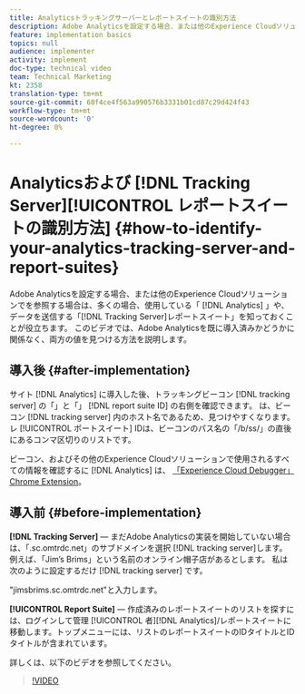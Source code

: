 ```yaml
---
title: Analyticsトラッキングサーバーとレポートスイートの識別方法
description: Adobe Analyticsを設定する場合、または他のExperience Cloudソリューションでこのレポートを参照する場合、多くの場合、使用しているAnalyticsの「トラッキングサーバー」や、データを送信する「レポートスイート」を知っておく必要があります。 このビデオでは、Adobe Analyticsを既に導入済みかどうかに関係なく、両方の値を見つける方法を説明します。
feature: implementation basics
topics: null
audience: implementer
activity: implement
doc-type: technical video
team: Technical Marketing
kt: 2358
translation-type: tm+mt
source-git-commit: 60f4ce4f563a990576b3331b01cd87c29d424f43
workflow-type: tm+mt
source-wordcount: '0'
ht-degree: 0%

---
```



# Analyticsおよび [!DNL Tracking Server][!UICONTROL レポートスイートの識別方法] {#how-to-identify-your-analytics-tracking-server-and-report-suites}

Adobe Analyticsを設定する場合、または他のExperience Cloudソリューションでを参照する場合は、多くの場合、使用している「 [!DNL Analytics] 」や、データを送信する「[!DNL Tracking Server]レポートスイート」を知っておくことが役立ちます。 このビデオでは、Adobe Analyticsを既に導入済みかどうかに関係なく、両方の値を見つける方法を説明します。

## 導入後 {#after-implementation}

サイト [!DNL Analytics] に導入した後、トラッキングビーコン [!DNL tracking server] の「」と「」 [!DNL report suite ID] の右側を確認できます。 は、ビーコン [!DNL tracking server] 内のホスト名であるため、見つけやすくなります。 レ [!UICONTROL ポートスイート] IDは、ビーコンのパス名の「/b/ss/」の直後にあるコンマ区切りのリストです。

ビーコン、およびその他のExperience Cloudソリューションで使用されるすべての情報を確認するに [!DNL Analytics] は、 [「Experience Cloud Debugger」 Chrome Extension](https://chrome.google.com/webstore/detail/adobe-experience-cloud-de/ocdmogmohccmeicdhlhhgepeaijenapj?hl=ja)。

## 導入前 {#before-implementation}

**[!DNL Tracking Server]**  — まだAdobe Analyticsの実装を開始していない場合は、「.sc.omtrdc.net」のサブドメインを選択 [!DNL tracking server]します。 例えば、「Jim’s Brims」という名前のオンライン帽子店があるとします。 私は次のように設定するだけ [!DNL tracking server] です。

&quot;jimsbrims.sc.omtrdc.net&quot;と入力します。

**[!UICONTROL Report Suite]** — 作成済みのレポートスイートのリストを探すには、ログインして管理 [!UICONTROL 者][!DNL Analytics]/レポートスイートに移動します。トップメニューには、リストのレポートスイートのIDタイトルとIDタイトルが含まれています。

詳しくは、以下のビデオを参照してください。

>[!VIDEO](https://video.tv.adobe.com/v/26061/?quality=12)
